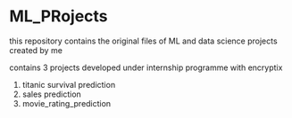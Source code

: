 # ML_PRojects
this repository contains the original files of ML and data science projects created by me 

contains 3 projects developed under internship programme with encryptix 
1) titanic survival prediction
2) sales prediction
3) movie_rating_prediction
